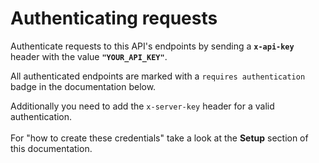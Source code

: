 # Authenticating requests

Authenticate requests to this API's endpoints by sending a **`x-api-key`** header with the value **`"YOUR_API_KEY"`**.

All authenticated endpoints are marked with a `requires authentication` badge in the documentation below.

Additionally you need to add the <code>x-server-key</code> header for a valid authentication.<br></br>For "how to create these credentials" take a look at the <b>Setup</b> section of this documentation.
